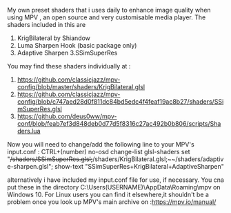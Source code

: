 My own preset shaders that i uses daily to enhance image quality when using MPV , an open source and very customisable media player.
The shaders included in this are 
  1. KrigBilateral by Shiandow
  2. Luma Sharpen Hook (basic package only)
  3. Adaptive Sharpen
  3.SSimSuperRes
  
You may find these shaders individually at :
 1. https://github.com/classicjazz/mpv-config/blob/master/shaders/KrigBilateral.glsl
 2. https://github.com/classicjazz/mpv-config/blob/c747aed28d0f811dc84bd5edc4f4feaf19ac8b27/shaders/SSimSuperRes.glsl
 3. https://github.com/deus0ww/mpv-conf/blob/feab7ef3d848deb0d77d5f8316c27ac492b0b806/scripts/Shaders.lua
  


Now you will need to change/add the following line to your MPV's input.conf : 
CTRL+(number) no-osd change-list glsl-shaders set "~~/shaders/SSimSuperRes.glsl;~~/shaders/KrigBilateral.glsl;~~/shaders/adaptive-sharpen.glsl";
show-text "SSimSuperRes+KrigBilateral+AdaptiveSharpen"

alternatively i have included my input.conf file for use, if necessary.  You cna put these in the directory C:\Users\(USERNAME)\AppData\Roaming\mpv  on 
Windows 10. For Linux users you can find it elsewhere,it shouldn't be a problem once you look up MPV's main archive on :https://mpv.io/manual/
